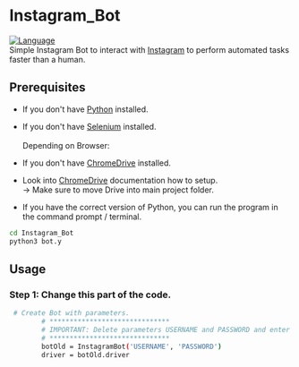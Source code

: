 # Instagram_Bot
[![Language](https://img.shields.io/badge/language-python-blue.svg?style=flat)](https://www.python.org)</br>
Simple Instagram Bot to interact with [Instagram](https://www.instagram.com) to perform automated tasks
faster than a human.

## Prerequisites

- If you don't have [Python](https://www.python.org/downloads/) installed.
- If you don't have [Selenium](https://pypi.org/project/selenium/) installed.</br></br>
Depending on Browser:
- If you don't have [ChromeDrive](https://chromedriver.chromium.org) installed.
- Look into [ChromeDrive](https://chromedriver.chromium.org/getting-started) documentation how to setup.</br>
-> Make sure to move Drive into main project folder.

- If you have the correct version of Python, you can run the program in the command prompt / terminal.
```bash
cd Instagram_Bot
python3 bot.y
```
## Usage
### Step 1: Change this part of the code.
```bash
 # Create Bot with parameters.
        # ******************************
        # IMPORTANT: Delete parameters USERNAME and PASSWORD and enter YOUR log in information.
        # ******************************
        botOld = InstagramBot('USERNAME', 'PASSWORD')
        driver = botOld.driver

```
